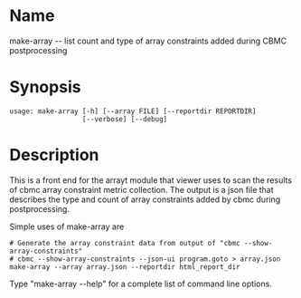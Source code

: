 # Name

make-array -- list count and type of array constraints added during CBMC postprocessing

# Synopsis

	usage: make-array [-h] [--array FILE] [--reportdir REPORTDIR] 
                      [--verbose] [--debug]

# Description

This is a front end for the arrayt module that viewer uses to scan
the results of cbmc array constraint metric collection. The output 
is a json file that describes the type and count of array constraints
added by cbmc during postprocessing.

Simple uses of make-array are

    # Generate the array constraint data from output of "cbmc --show-array-constraints"
    # cbmc --show-array-constraints --json-ui program.goto > array.json
    make-array --array array.json --reportdir html_report_dir

Type "make-array --help" for a complete list of command line options.
